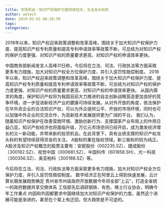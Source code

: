 ```yaml
---
title: 市场机会｜知识产权保护力度持续加大，关注龙头标的
author: wetech
date: 2019-02-01 08:28:59
tags: 
categories: 
---
```

2018年以来，知识产权迎来政策调整和改革高峰，围绕关于加大知识产权保护力度、提高知识产权专利质量和提高专利申请效率等政策不断，可总结为对知识产权的保护力度更强、对知识产权的质量要求更高、对知识产权的申请效率更快。
<!-- more -->
中国商务部新闻发言人高峰31日称，今后将在立法、司法、行政执法等方面采取更多有力措施，加大对知识产权全方位保护力度，并引入惩罚性赔偿制度。
2018年以来，知识产权迎来政策调整和改革高峰，围绕关于加大知识产权保护力度、提高知识产权专利质量和提高专利申请效率等政策不断，可总结为对知识产权的保护力度更强、对知识产权的质量要求更高、对知识产权的申请效率更快。
从国内需求的角度，保护知识产权将为我国目前大力推进的自主创新战略营造更加良好的竞争环境，进一步促进新经济产业的健康可持续发展。从对外开放的角度，依法保护在华外资企业的合法知识产权，可以为外企提供公平、开放的市场环境，同时也可以加强中外企业的交流合作，为高新技术发展提供更为广阔的平台。
我们认为，随着知识产权保护在改善营商环境、激励创新行为、支撑国家产业布局上的作用日益凸显，知识产权经济也将面临升级，万亿元市场空间已经开启，成为激发经济增长的又一新动能，并带来新的投资机会。在此背景下，具有业绩支撑的知识产权龙头标的有望持续获得资金的关注。
A股标的重在版权领域，新三板标的较为纯正。A股涉及知识产权概念的股票主要有：安妮股份（002235.SZ）、捷成股份（300182.SZ）、视觉中国（000681.SZ）、中国科传（601858.SH）、光一科技（300356.SZ）、美亚柏科（300188.SZ）等。
 
 
今后将在立法、司法、行政执法等方面采取更多有力措施，加大对知识产权全方位保护力度，并引入惩罚性赔偿制度。
数字经济正在阿里云上得到快速发展，云计算长期发展趋势确定
贵州省市州级政府开放数据今年将全部“上云”，打造全省统一的政府数据共享交换体系
工信部先后调研钢铁、有色、稀土行业协会，明确今年工作重点
内因和外因都要求中国继续加大对知识产权保护的力度。虽然这个进展可能是渐进的，甚至在个案上有迂回，但大趋势是不可逆的。

